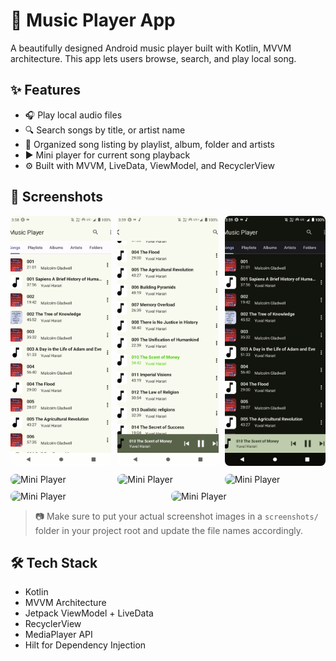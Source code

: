 # 🎵 Music Player App

A beautifully designed Android music player built with Kotlin, MVVM architecture. This app lets
users browse, search, and play local song.

## ✨ Features

- 🎧 Play local audio files
- 🔍 Search songs by title, or artist name
- 📜 Organized song listing by playlist, album, folder and artists
- ▶️ Mini player for current song playback
- ⚙️ Built with MVVM, LiveData, ViewModel, and RecyclerView

## 📱 Screenshots

<div style="display: flex; justify-content: space-between; flex-wrap: wrap; gap: 10px;">

  <div style="flex: 1; min-width: 30%;">
    <img src="screenshots/song_list_screen.png" alt="Song List" style="width: 100%; height: 400px; object-fit: cover; border-radius: 8px;" />
  </div>

  <div style="flex: 1; min-width: 30%;">
    <img src="screenshots/highlight_song_screen.png" alt="Now Playing" style="width: 100%; height: 400px; object-fit: cover; border-radius: 8px;" />
  </div>

  <div style="flex: 1; min-width: 30%;">
    <img src="screenshots/dark_songslist_screen.png" alt="Mini Player" style="width: 100%; height: 400px; object-fit: cover; border-radius: 8px;" />
  </div>

  <div style="flex: 1; min-width: 30%;">
    <img src="screenshots/full_player_screen.png.png" alt="Mini Player" style="width: 100%; height: 400px; object-fit: cover; border-radius: 8px;" />
  </div>

 <div style="flex: 1; min-width: 30%;">
    <img src="screenshots/playlist.png.png.png" alt="Mini Player" style="width: 100%; height: 400px; object-fit: cover; border-radius: 8px;" />
  </div>

 <div style="flex: 1; min-width: 30%;">
    <img src="screenshots/song_action_dialog.png.png.png" alt="Mini Player" style="width: 100%; height: 400px; object-fit: cover; border-radius: 8px;" />
  </div>

 <div style="flex: 1; min-width: 30%;">
    <img src="screenshots/settings_screen.png.png.png" alt="Mini Player" style="width: 100%; height: 400px; object-fit: cover; border-radius: 8px;" />
  </div>

 <div style="flex: 1; min-width: 30%;">
    <img src="screenshots/theme_dialog.png.png.png" alt="Mini Player" style="width: 100%; height: 400px; object-fit: cover; border-radius: 8px;" />
  </div>

</div>




> 📷 Make sure to put your actual screenshot images in a `screenshots/` folder in your project root
> and update the file names accordingly.

## 🛠️ Tech Stack

- Kotlin
- MVVM Architecture
- Jetpack ViewModel + LiveData
- RecyclerView
- MediaPlayer API
- Hilt for Dependency Injection

